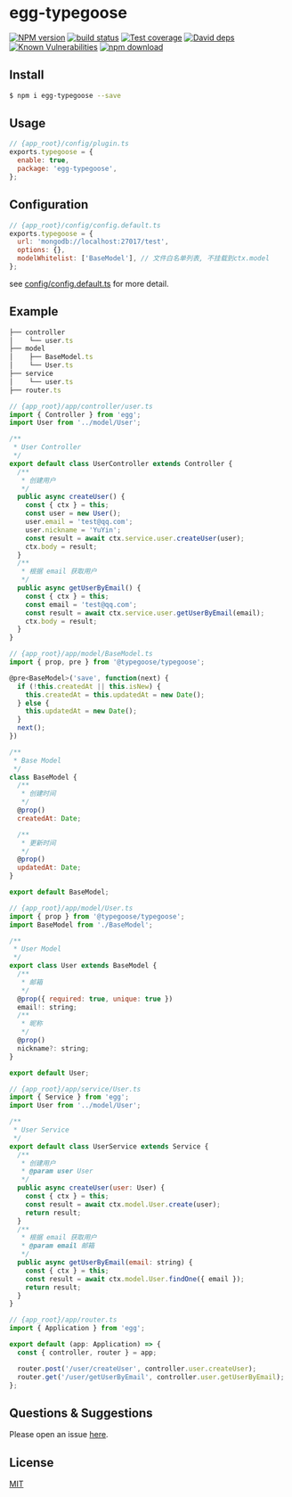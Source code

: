 # egg-typegoose

[![NPM version][npm-image]][npm-url]
[![build status][travis-image]][travis-url]
[![Test coverage][codecov-image]][codecov-url]
[![David deps][david-image]][david-url]
[![Known Vulnerabilities][snyk-image]][snyk-url]
[![npm download][download-image]][download-url]

[npm-image]: https://img.shields.io/npm/v/egg-typegoose.svg?style=flat-square
[npm-url]: https://npmjs.org/package/egg-typegoose
[travis-image]: https://img.shields.io/travis/eggjs/egg-typegoose.svg?style=flat-square
[travis-url]: https://travis-ci.org/eggjs/egg-typegoose
[codecov-image]: https://img.shields.io/codecov/c/github/eggjs/egg-typegoose.svg?style=flat-square
[codecov-url]: https://codecov.io/github/eggjs/egg-typegoose?branch=master
[david-image]: https://img.shields.io/david/eggjs/egg-typegoose.svg?style=flat-square
[david-url]: https://david-dm.org/eggjs/egg-typegoose
[snyk-image]: https://snyk.io/test/npm/egg-typegoose/badge.svg?style=flat-square
[snyk-url]: https://snyk.io/test/npm/egg-typegoose
[download-image]: https://img.shields.io/npm/dm/egg-typegoose.svg?style=flat-square
[download-url]: https://npmjs.org/package/egg-typegoose

<!--
Description here.
-->

## Install

```bash
$ npm i egg-typegoose --save
```

## Usage

```js
// {app_root}/config/plugin.ts
exports.typegoose = {
  enable: true,
  package: 'egg-typegoose',
};
```

## Configuration

```js
// {app_root}/config/config.default.ts
exports.typegoose = { 
  url: 'mongodb://localhost:27017/test',
  options: {},
  modelWhitelist: ['BaseModel'], // 文件白名单列表, 不挂载到ctx.model
};
```

see [config/config.default.ts](config/config.default.ts) for more detail.

## Example

```js
├── controller
│    └── user.ts
├── model
│    ├── BaseModel.ts
│    └── User.ts
├── service
│    └── user.ts
├── router.ts
```

```js
// {app_root}/app/controller/user.ts
import { Controller } from 'egg';
import User from '../model/User';

/**
 * User Controller
 */
export default class UserController extends Controller {
  /**
   * 创建用户
   */
  public async createUser() {
    const { ctx } = this;
    const user = new User();
    user.email = 'test@qq.com';
    user.nickname = 'YuYin';
    const result = await ctx.service.user.createUser(user);
    ctx.body = result;
  }
  /**
   * 根据 email 获取用户
   */
  public async getUserByEmail() {
    const { ctx } = this;
    const email = 'test@qq.com';
    const result = await ctx.service.user.getUserByEmail(email);
    ctx.body = result;
  }
}
```

```js
// {app_root}/app/model/BaseModel.ts
import { prop, pre } from '@typegoose/typegoose';

@pre<BaseModel>('save', function(next) {
  if (!this.createdAt || this.isNew) {
    this.createdAt = this.updatedAt = new Date();
  } else {
    this.updatedAt = new Date();
  }
  next();
})

/**
 * Base Model
 */
class BaseModel {
  /**
   * 创建时间
   */
  @prop()
  createdAt: Date;

  /**
   * 更新时间
   */
  @prop()
  updatedAt: Date;
}

export default BaseModel;
```

```js
// {app_root}/app/model/User.ts
import { prop } from '@typegoose/typegoose';
import BaseModel from './BaseModel';

/**
 * User Model
 */
export class User extends BaseModel {
  /**
   * 邮箱
   */
  @prop({ required: true, unique: true })
  email!: string;
  /**
   * 昵称
   */
  @prop()
  nickname?: string;
}

export default User;
```

```js
// {app_root}/app/service/User.ts
import { Service } from 'egg';
import User from '../model/User';

/**
 * User Service
 */
export default class UserService extends Service {
  /**
   * 创建用户
   * @param user User
   */
  public async createUser(user: User) {
    const { ctx } = this;
    const result = await ctx.model.User.create(user);
    return result;
  }
  /**
   * 根据 email 获取用户
   * @param email 邮箱
   */
  public async getUserByEmail(email: string) {
    const { ctx } = this;
    const result = await ctx.model.User.findOne({ email });
    return result;
  }
}
```

```js
// {app_root}/app/router.ts
import { Application } from 'egg';

export default (app: Application) => {
  const { controller, router } = app;

  router.post('/user/createUser', controller.user.createUser);
  router.get('/user/getUserByEmail', controller.user.getUserByEmail);
};
```

## Questions & Suggestions

Please open an issue [here](https://github.com/eggjs/egg/issues).

## License

[MIT](LICENSE)
